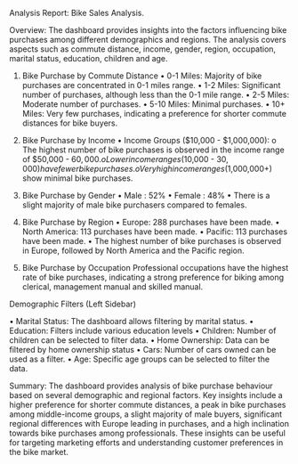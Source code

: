 Analysis Report: Bike Sales Analysis.

Overview:
The dashboard provides insights into the factors influencing bike purchases among different demographics and regions. The analysis covers aspects such as commute distance, income, gender, region, occupation, marital status, education, children and age.

1. Bike Purchase by Commute Distance
•	0-1 Miles: Majority of bike purchases are concentrated in 0-1 miles range.
•	1-2 Miles: Significant number of purchases, although less than the 0-1 mile range.
•	2-5 Miles: Moderate number of purchases.
•	5-10 Miles: Minimal purchases.
•	10+ Miles: Very few purchases, indicating a preference for shorter commute distances for bike buyers.

2. Bike Purchase by Income
•	Income Groups ($10,000 - $1,000,000):
o	The highest number of bike purchases is observed in the income range of $50,000 - $60,000.
o	Lower income ranges ($10,000 - $30,000) have fewer bike purchases.
o	Very high income ranges ($1,000,000+) show minimal bike purchases.

3. Bike Purchase by Gender
•	Male : 52%
•	Female : 48%
•	There is a slight majority of male bike purchasers compared to females.

4. Bike Purchase by Region
•	Europe: 288 purchases have been made.
•	North America: 113 purchases have been made.
•	Pacific: 113 purchases have been made.
•	The highest number of bike purchases is observed in Europe, followed by North America and the Pacific region. 

5. Bike Purchase by Occupation
Professional occupations have the highest rate of bike purchases, indicating a strong preference for biking among clerical, management manual and skilled manual.

Demographic Filters (Left Sidebar)

•	Marital Status: The dashboard allows filtering by marital status.
•	Education: Filters include various education levels 
•	Children: Number of children can be selected to filter data.
•	Home Ownership: Data can be filtered by home ownership status 
•	Cars: Number of cars owned can be used as a filter.
•	Age: Specific age groups can be selected to filter the data.

Summary:
The dashboard provides analysis of bike purchase behaviour based on several demographic and regional factors. Key insights include a higher preference for shorter commute distances, a peak in bike purchases among middle-income groups, a slight majority of male buyers, significant regional differences with Europe leading in purchases, and a high inclination towards bike purchases among professionals. These insights can be useful for targeting marketing efforts and understanding customer preferences in the bike market.



